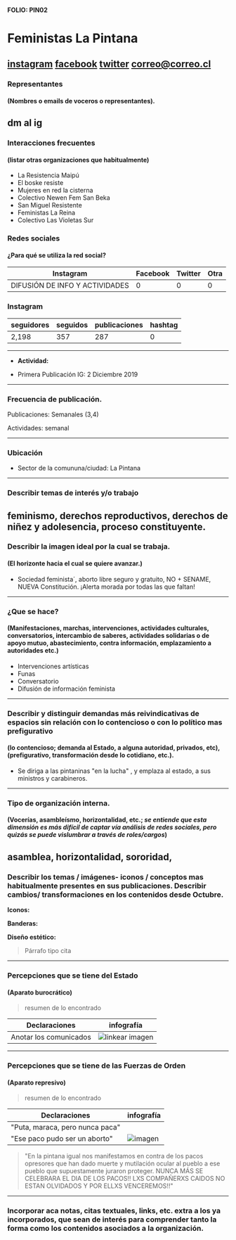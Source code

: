 #### FOLIO: PIN02
# Feministas La Pintana 

[instagram](https://www.instagram.com/feministas.lapintana/)
[facebook]()
[twitter]()
<correo@correo.cl>
---

### Representantes
#### (Nombres o emails de voceros o representantes).
dm al ig
---
### Interacciones frecuentes
#### (listar otras organizaciones que habitualmente)
* La Resistencia Maipú
* El boske resiste 
* Mujeres en red la cisterna
* Colectivo Newen Fem San Beka 
* San Miguel Resistente
* Feministas La Reina
* Colectivo Las Violetas Sur 

### Redes sociales
#### ¿Para qué se utiliza la red social?
| Instagram | Facebook | Twitter | Otra 
|---|---|---|---|
|DIFUSIÓN DE INFO Y ACTIVIDADES|0|0| 0|

### **Instagram**
| seguidores | seguidos | publicaciones | hashtag 
|---|---|---|---|
|2,198|357|287| 0

---

* **Actividad:**   

* Primera Publicación IG: 2 Diciembre 2019 

---
### Frecuencia de publicación.

Publicaciones: Semanales (3,4)

Actividades: semanal 

---
### Ubicación
* Sector de la comununa/ciudad: La Pintana

---
### Describir temas de interés y/o trabajo
feminismo, derechos reproductivos, derechos de niñez y adolesencia, proceso constituyente.
---
### Describir la imagen ideal por la cual se trabaja.
#### (El horizonte hacia el cual se quiere avanzar.)
* Sociedad feminista´, aborto libre seguro y gratuito, NO + SENAME, NUEVA Constitución. ¡Alerta morada por todas las que faltan! 
---
### ¿Que se hace?
#### (Manifestaciones, marchas, intervenciones, actividades culturales, conversatorios, intercambio de saberes, actividades solidarias o de apoyo mutuo, abastecimiento, contra información, emplazamiento a autoridades etc.)
* Intervenciones artísticas 
* Funas 
* Conversatorio 
* Difusión de información feminista 


---
### Describir y distinguir demandas más reivindicativas de espacios sin relación con lo contencioso o con lo político mas prefigurativo
#### (lo contencioso; demanda al Estado, a alguna autoridad, privados, etc), (prefigurativo, transformación desde lo cotidiano, etc.).
* Se diriga a las pintaninas "en la lucha" , y emplaza al estado, a sus ministros y carabineros. 
---
### Tipo de organización interna.
#### (Vocerías, asambleísmo, horizontalidad, etc.; *se entiende que esta dimensión es más difícil de captar vía análisis de redes sociales, pero quizás se puede vislumbrar a través de roles/cargos*)
asamblea, horizontalidad, sororidad, 
---
### Describir los temas / imágenes- iconos / conceptos mas habitualmente presentes en sus publicaciones. Describir cambios/ transformaciones en los contenidos desde Octubre.

**Iconos:**

**Banderas:**

**Diseño estético:**

> Párrafo tipo cita 

---
### Percepciones que se tiene del Estado
#### (Aparato burocrático)
> resumen de lo encontrado

| Declaraciones | infografía | 
|---|---|
|Anotar los comunicados | ![linkear imagen]() |

---
### Percepciones que se tiene de las Fuerzas de Orden
#### (Aparato represivo)
> resumen de lo encontrado

| Declaraciones | infografía | 
|---|---|
|"Puta, maraca, pero nunca paca"| |
|"Ese paco pudo ser un aborto"| ![imagen]() |

> "En la pintana igual nos manifestamos en contra de los pacos opresores que han dado muerte y mutilación ocular al pueblo a ese pueblo que supuestamente juraron proteger. NUNCA MÁS SE CELEBRARA EL DIA DE LOS PACOS!! LXS COMPAÑERXS CAIDOS NO ESTAN OLVIDADOS Y POR ELLXS VENCEREMOS!!" 



---
### Incorporar aca notas, citas textuales, links, etc. extra a los ya incorporados, que sean de interés para comprender tanto la forma como los contenidos asociados a la organización.